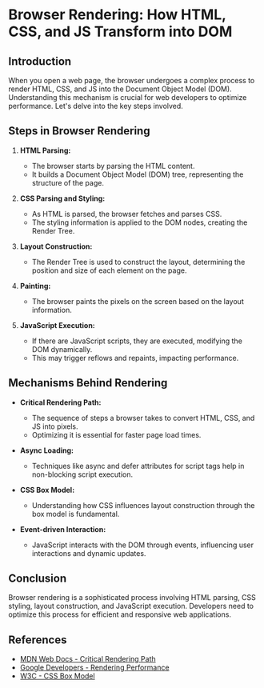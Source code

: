 # Browser Rendering: How HTML, CSS, and JS Transform into DOM

## Introduction

When you open a web page, the browser undergoes a complex process to render HTML, CSS, and JS into the Document Object Model (DOM). Understanding this mechanism is crucial for web developers to optimize performance. Let's delve into the key steps involved.

## Steps in Browser Rendering

1. **HTML Parsing:**
   - The browser starts by parsing the HTML content.
   - It builds a Document Object Model (DOM) tree, representing the structure of the page.

2. **CSS Parsing and Styling:**
   - As HTML is parsed, the browser fetches and parses CSS.
   - The styling information is applied to the DOM nodes, creating the Render Tree.

3. **Layout Construction:**
   - The Render Tree is used to construct the layout, determining the position and size of each element on the page.

4. **Painting:**
   - The browser paints the pixels on the screen based on the layout information.

5. **JavaScript Execution:**
   - If there are JavaScript scripts, they are executed, modifying the DOM dynamically.
   - This may trigger reflows and repaints, impacting performance.

## Mechanisms Behind Rendering

- **Critical Rendering Path:**
  - The sequence of steps a browser takes to convert HTML, CSS, and JS into pixels.
  - Optimizing it is essential for faster page load times.

- **Async Loading:**
  - Techniques like async and defer attributes for script tags help in non-blocking script execution.

- **CSS Box Model:**
  - Understanding how CSS influences layout construction through the box model is fundamental.

- **Event-driven Interaction:**
  - JavaScript interacts with the DOM through events, influencing user interactions and dynamic updates.

## Conclusion

Browser rendering is a sophisticated process involving HTML parsing, CSS styling, layout construction, and JavaScript execution. Developers need to optimize this process for efficient and responsive web applications.

## References

- [MDN Web Docs - Critical Rendering Path](https://developer.mozilla.org/en-US/docs/Web/Performance/Critical_rendering_path)
- [Google Developers - Rendering Performance](https://developers.google.com/web/fundamentals/performance/rendering)
- [W3C - CSS Box Model](https://www.w3.org/TR/CSS22/box.html)

